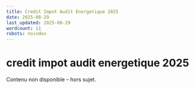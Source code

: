 ```yaml
---
title: Credit Impot Audit Energetique 2025
date: 2025-08-29
last_updated: 2025-08-29
wordcount: 11
robots: noindex
---
```


# credit impot audit energetique 2025

Contenu non disponible – hors sujet.